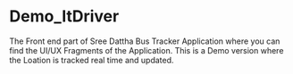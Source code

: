 # Demo_ItDriver 
The Front end part of Sree Dattha Bus Tracker Application  where you can find the UI/UX Fragments of the Application. This is a Demo version where the Loation is tracked real time and updated.

